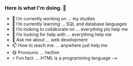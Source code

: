 ### Here is what I'm doing. 👋

- 🔭 I’m currently working on ... my studies
- 🌱 I’m currently learning ... SQL and database languages
- 👯 I’m looking to collaborate on ... everything pls help me
- 🤔 I’m looking for help with ... everything help me
- 💬 Ask me about ... web development
- 📫 How to reach me: ... anywhere just help me
- 😄 Pronouns: ... he/him
- ⚡ Fun fact: ...  HTML is a programming language
-->
